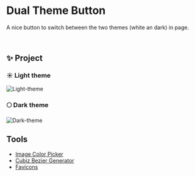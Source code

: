 # Dual Theme Button 
A nice button to switch between the two themes (white an dark) in page. 

<br>

## ✨ Project

### ☀️ Light theme 
![Light-theme](https://github.com/FireguiQueen/Dual-theme-button/assets/98475125/e0acbea5-a29a-4a23-bf65-299674a9d2e9)

### 🌕 Dark theme  
![Dark-theme](https://github.com/FireguiQueen/Dual-theme-button/assets/98475125/ed94d59e-722a-494d-9e2d-444b2f723b89)


## Tools
+ [Image Color Picker](https://imagecolorpicker.com/) 
+ [Cubiz Bezier Generator](https://www.cssportal.com/css-cubic-bezier-generator/) 
+ [Favicons](https://icons8.com.br/icons/set/favicon)


